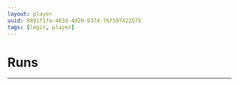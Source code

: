 ```yaml
---
layout: player
uuid: 9891f1fa-483d-4d20-b374-76f597422575
tags: [legit, player]
---
```


# Runs
---

